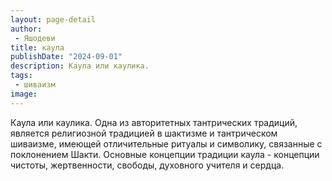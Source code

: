```yaml
---
layout: page-detail
author:
 - Яшодеви
title: каула
publishDate: "2024-09-01"
description: Каула или каулика.
tags:
 - шиваизм
image: 
---
```


Каула или каулика.
Одна из авторитетных тантрических традиций, является религиозной традицией в шактизме и тантрическом шиваизме, имеющей отличительные ритуалы и символику, связанные с поклонением Шакти. Основные концепции традиции каула - концепции чистоты, жертвенности, свободы, духовного учителя и сердца.

